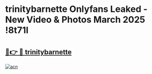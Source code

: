 # trinitybarnette Onlyfans Leaked - New Video & Photos March 2025 !8t71l

# <h2><a href="https://nfoe92.iuczelnia.edu.pl?title=trinitybarnette&ref=8t71l">🔗👉 🔴 trinitybarnette</a></h2>

[![acn](https://github.com/user-attachments/assets/0f9c940e-d8b0-45ae-aac7-cd30a18b3e1c)](https://nfoe92.iuczelnia.edu.pl?title=trinitybarnette&ref=8t71l)

